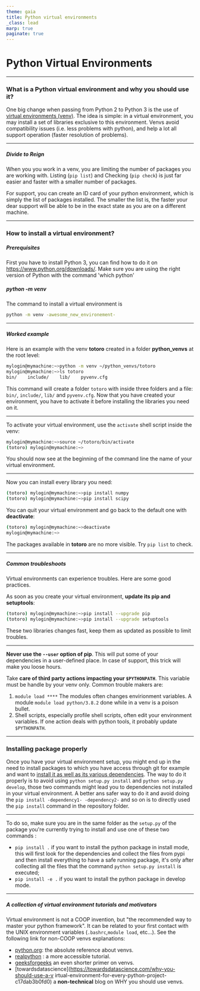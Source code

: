 ```yaml
---
theme: gaia
title: Python virtual environments
_class: lead 
marp: true
paginate: true
---
```

# **Python Virtual Environments**
---

### What is a Python virtual environment and why you should use it?

One big change when passing from Python 2 to Python 3 is the use of [virtual environments (venv)](https://docs.python.org/3/tutorial/venv.html). The idea is simple: in a virtual environment, you may install a set of libraries exclusive to this environment. Venvs avoid compatibility issues (i.e. less problems with python), and help a lot all support operation (faster resolution of problems).

---

##### Divide to Reign 

When you you work in a venv, you are limiting the number of packages you are working with. Listing (`pip list`) and Checking (`pip check`) is just far easier and faster with a smaller number of packages.

For support, you can create an ID card of your python environment, which is simply the list of packages installed. The smaller the list is, the faster your dear support will be able to be in the exact state as you are on a different machine.


---
### How to install a virtual environment?

##### Prerequisites

First you have to install Python 3, you can find how to do it on https://www.python.org/downloads/. Make sure you are using the right version of Python with the command 'which python'

##### python -m venv

The command to install a virtual environment is

```bash
python -m venv -awesome_new_environement-
```
---

##### Worked example

Here is an example with the venv **totoro** created in a folder **python_venvs** at the root level:

```bash
mylogin@mymachine:~>python -m venv ~/python_venvs/totoro
mylogin@mymachine:~>ls totoro
bin/    include/    lib/    pyvenv.cfg
```

This command will create a folder `totoro` with inside three folders and a file: `bin/`, `include/`, `lib/` and `pyvenv.cfg`. Now that you have created your environment, you have to activate it before installing the libraries you need on it.

---

To activate your virtual environment, use the `activate` shell script inside the venv:

```bash
mylogin@mymachine:~>source ~/totoro/bin/activate
(totoro) mylogin@mymachine:~>
```

You should now see at the beginning of the command line the name of your virtual environment. 

---
Now you can install every library you need:

```bash
(totoro) mylogin@mymachine:~>pip install numpy
(totoro) mylogin@mymachine:~>pip install scipy
```

You can quit your virtual environment and go back to the default one with **deactivate**:

```bash
(totoro) mylogin@mymachine:~>deactivate
mylogin@mymachine:~>
```

The packages available in **totoro** are no more visible. Try `pip list` to check.

---

##### Common troubleshoots

Virtual environments can experience troubles.
Here are some good practices.

As soon as you create your virtual environment, **update its pip and setuptools**:

```bash
(totoro) mylogin@mymachine:~>pip install --upgrade pip
(totoro) mylogin@mymachine:~>pip install --upgrade setuptools
```

These two libraries changes fast, keep them as updated as possible to limit troubles.

---
**Never use the `--user` option of pip**. This will put some of your dependencies in a user-defined place. In case of support, this trick will make you loose hours.

Take **care of third party actions impacting your `$PYTHONPATH`**. This variable must be handle by your venv only. Common trouble makers are:
1. `module load ****` The modules often changes envirionment variables. A module `module load python/3.8.2` done while in a venv is a poison bullet.
1. Shell scripts, especially profile shell scripts, often edit your environment variables. If one action deals with python tools, it probably update `$PYTHONPATH`.
---

### Installing package properly

Once you have your virtual environment setup, you might end up in the need to install packages to which you have access through git for example and want to [install it as well as its various dependencies](https://cerfacs.fr/coop/pip-install). The way to do it properly is to avoid using `python setup.py install` and `python setup.py develop`, those two commands might lead you to dependencies not installed in your virtual environment.
A better ans safer way to do it and avoid doing the `pip install -dependency1- -dependency2-` and so on is to directly used the `pip install` command in the repository folder.

---

To do so, make sure you are in the same folder as the `setup.py` of the package you're currently trying to install and use one of these two commands : 
- `pip install .` if you want to install the python package in install mode, this will first look for the dependencies and collect the files from pypi and then install everything to have a safe running package, it's only after collecting all the files that the command `python setup.py install` is executed;
- `pip install -e .` if you want to install the python package in develop mode.


---
##### A collection of virtual environment tutorials and motivators

Virtual environment is not a COOP invention, but "the recommended way to master your python framework". It can be related to your first contact with the UNIX environment variables (`.bashrc`,`module load`, etc...). See the following link for non-COOP venvs explanations:

- [python.org](https://docs.python.org/3/tutorial/venv.html): the absolute reference about venvs.
- [realpython](https://realpython.com/python-virtual-environments-a-primer/) : a more accessible tutorial.
- [geeksforgeeks](https://www.geeksforgeeks.org/python-virtual-environment/) an even shorter primer on venvs.
- [towardsdatascience](https://towardsdatascience.com/why-you-should-use-a-v irtual-environment-for-every-python-project-c17dab3b0fd0) a **non-technical** blog on WHY you should use venvs.

